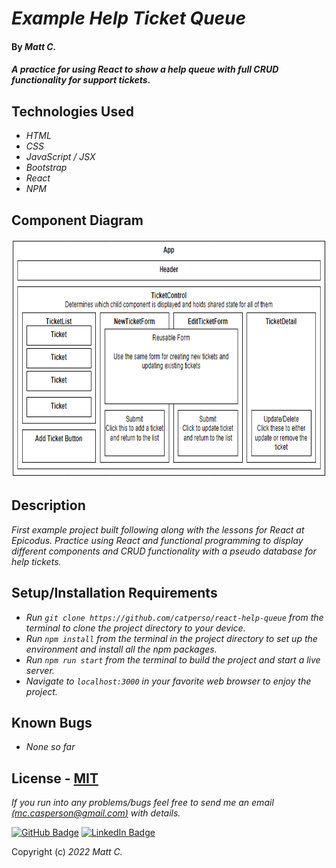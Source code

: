 # _Example Help Ticket Queue_

#### By _**Matt C.**_

#### _A practice for using React to show a help queue with full CRUD functionality for support tickets._

## Technologies Used

* _HTML_
* _CSS_
* _JavaScript / JSX_
* _Bootstrap_
* _React_
* _NPM_

## Component Diagram

<p align="center">
<img src="src/img/component-diagram.png" height="382px">
</p>

## Description

_First example project built following along with the lessons for React at Epicodus. Practice using React and functional programming to display different components and CRUD functionality with a pseudo database for help tickets._

## Setup/Installation Requirements

* _Run `git clone https://github.com/catperso/react-help-queue` from the terminal to clone the project directory to your device._
* _Run `npm install` from the terminal in the project directory to set up the environment and install all the npm packages._
* _Run `npm run start` from the terminal to build the project and start a live server._
* _Navigate to `localhost:3000` in your favorite web browser to enjoy the project._

## Known Bugs

* _None so far_

## License - [MIT](https://opensource.org/licenses/MIT)

_If you run into any problems/bugs feel free to send me an email [(mc.casperson@gmail.com)](mailto:mc.casperson@gmail.com) with details._

[![GitHub Badge](https://img.shields.io/badge/GitHub-100000?style=for-the-badge&logo=github&logoColor=white)](https://github.com/catperso)
[![LinkedIn Badge](https://img.shields.io/badge/LinkedIn-0077B5?style=for-the-badge&logo=linkedin&logoColor=white)](https://www.linkedin.com/in/matthew-casperson/)

Copyright (c) _2022_ _Matt C._